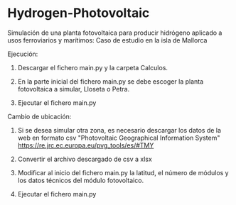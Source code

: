 # Hydrogen-Photovoltaic
Simulación de una planta fotovoltaica para producir hidrógeno aplicado a usos ferroviarios y marítimos: Caso de estudio en la isla de Mallorca

Ejecución:

1) Descargar el fichero main.py y la carpeta Calculos.

2) En la parte inicial del fichero main.py se debe escoger la planta fotovoltaica a simular, Lloseta o Petra. 

3) Ejecutar el fichero main.py


Cambio de ubicación:

1) Si se desea simular otra zona, es necesario descargar los datos de la web en formato csv "Photovoltaic Geographical Information System" https://re.jrc.ec.europa.eu/pvg_tools/es/#TMY

2) Convertir el archivo descargado de csv a xlsx

3) Modificar al inicio del fichero main.py la latitud, el número de módulos y los datos técnicos del módulo fotovoltaico.

4) Ejecutar el fichero main.py

